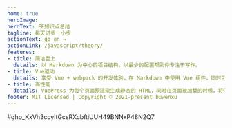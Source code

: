 ```yaml
---
home: true
heroImage: 
heroText: FE知识点总结
tagline: 每天进步一小步
actionText: go on →
actionLink: /javascript/theory/
features:
- title: 简洁至上
  details: 以 Markdown 为中心的项目结构，以最少的配置帮助你专注于写作。
- title: Vue驱动
  details: 享受 Vue + webpack 的开发体验，在 Markdown 中使用 Vue 组件，同时可以使用 Vue 来开发自定义主题。
- title: 高性能
  details: VuePress 为每个页面预渲染生成静态的 HTML，同时在页面被加载的时候，将作为 SPA 运行。
footer: MIT Licensed | Copyright © 2021-present buwenxu
---
```

#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